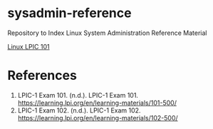# sysadmin-reference
Repository to Index Linux System Administration Reference Material

[Linux LPIC 101](./lpic-101/Linux%20LPIC%20d164a7bad2d1425485d742e0f4d46f4f.md)

# References

1. LPIC-1 Exam 101. (n.d.). LPIC-1 Exam 101. https://learning.lpi.org/en/learning-materials/101-500/
2. LPIC-1 Exam 102. (n.d.). LPIC-1 Exam 102. https://learning.lpi.org/en/learning-materials/102-500/
